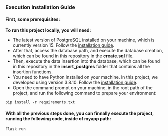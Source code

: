 ### Execution Installation Guide

#### First, some prerequisites:

**To run this project locally, you will need:**

* The latest version of PostgreSQL installed on your machine, which is currently version 15. Follow the [installation guide](https://www.2ndquadrant.com/en/blog/pginstaller-install-postgresql/).
* After that, access the database path, and execute the database creation, which can be found in this repository in the **create.sql** file.
* Then, execute the data insertion into the database, which can be found in this repository in the **insert_postgres** folder that contains all the insertion functions.
* You need to have Python installed on your machine. In this project, we developed using version 3.8.10. Follow the [installation guide](https://wiki.python.org/moin/BeginnersGuide/Download).
* Open the command prompt on your machine, in the root path of the project, and run the following command to prepare your environment:

```
pip install -r requirements.txt
```

#### With all the previous steps done, you can finnally execute the project, running the following code, inside of **myapp** path:

```
Flask run
```
